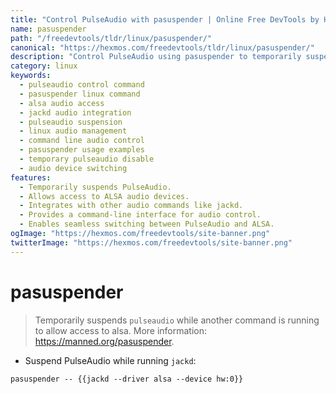 ```yaml
---
title: "Control PulseAudio with pasuspender | Online Free DevTools by Hexmos"
name: pasuspender
path: "/freedevtools/tldr/linux/pasuspender/"
canonical: "https://hexmos.com/freedevtools/tldr/linux/pasuspender/"
description: "Control PulseAudio using pasuspender to temporarily suspend it while running other commands like jackd.  Access ALSA audio devices seamlessly. Free online tool, no registration required."
category: linux
keywords:
  - pulseaudio control command
  - pasuspender linux command
  - alsa audio access
  - jackd audio integration
  - pulseaudio suspension
  - linux audio management
  - command line audio control
  - pasuspender usage examples
  - temporary pulseaudio disable
  - audio device switching
features:
  - Temporarily suspends PulseAudio.
  - Allows access to ALSA audio devices.
  - Integrates with other audio commands like jackd.
  - Provides a command-line interface for audio control.
  - Enables seamless switching between PulseAudio and ALSA.
ogImage: "https://hexmos.com/freedevtools/site-banner.png"
twitterImage: "https://hexmos.com/freedevtools/site-banner.png"
---
```


# pasuspender

> Temporarily suspends `pulseaudio` while another command is running to allow access to alsa.
> More information: <https://manned.org/pasuspender>.

- Suspend PulseAudio while running `jackd`:

`pasuspender -- {{jackd --driver alsa --device hw:0}}`
